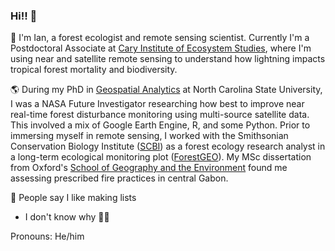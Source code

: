 ### Hi!! 👋

🌱 I'm Ian, a forest ecologist and remote sensing scientist. Currently I'm a Postdoctoral Associate at [Cary Institute of Ecosystem Studies](https://www.caryinstitute.org/), where I'm using near and satellite remote sensing to understand how lightning impacts tropical forest mortality and biodiversity.

🌎 During my PhD in [Geospatial Analytics](https://cnr.ncsu.edu/geospatial/) at North Carolina State University, I was a NASA Future Investigator researching how best to improve near real-time forest disturbance monitoring using multi-source satellite data. This involved a mix of Google Earth Engine, R, and some Python. Prior to immersing myself in remote sensing, I worked with the Smithsonian Conservation Biology Institute ([SCBI](https://nationalzoo.si.edu/conservation)) as a forest ecology research analyst in a long-term ecological monitoring plot ([ForestGEO](https://forestgeo.si.edu/sites/north-america/smithsonian-conservation-biology-institute)). My MSc dissertation from Oxford's [School of Geography and the Environment](https://www.geog.ox.ac.uk/) found me assessing prescribed fire practices in central Gabon.

🌴 People say I like making lists
- I don't know why 🤷‍♀️

Pronouns: He/him

<!--
**mcgregorian1/mcgregorian1** is a ✨ _special_ ✨ repository because its `README.md` (this file) appears on your GitHub profile.

Here are some ideas to get you started:

- 🔭 I’m currently working on ...
- 🌱 I’m currently learning ...
- 👯 I’m looking to collaborate on ...
- 🤔 I’m looking for help with ...
- 💬 Ask me about ...
- 📫 How to reach me: ...
- 😄 Pronouns: ...
- ⚡ Fun fact: ...
-->
